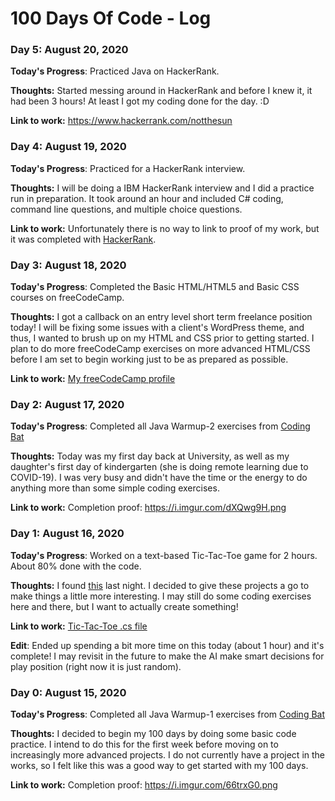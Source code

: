 # 100 Days Of Code - Log

### Day 5: August 20, 2020

**Today's Progress**: Practiced Java on HackerRank. 

**Thoughts:** Started messing around in HackerRank and before I knew it, it had been 3 hours! At least I got my coding done for the day. :D

**Link to work:** https://www.hackerrank.com/notthesun

### Day 4: August 19, 2020

**Today's Progress**: Practiced for a HackerRank interview. 

**Thoughts:** I will be doing a IBM HackerRank interview and I did a practice run in preparation. It took around an hour and included C# coding, command line questions, and multiple choice questions.

**Link to work:** Unfortunately there is no way to link to proof of my work, but it was completed with [HackerRank](https://www.hackerrank.com).

### Day 3: August 18, 2020

**Today's Progress**: Completed the Basic HTML/HTML5 and Basic CSS courses on freeCodeCamp. 

**Thoughts:** I got a callback on an entry level short term freelance position today! I will be fixing some issues with a client's WordPress theme, and thus, I wanted to brush up on my HTML and CSS prior to getting started. I plan to do more freeCodeCamp exercises on more advanced HTML/CSS before I am set to begin working just to be as prepared as possible.

**Link to work:** [My freeCodeCamp profile](https://www.freecodecamp.org/kaylahanks "freeCodeCamp")


### Day 2: August 17, 2020

**Today's Progress**: Completed all Java Warmup-2 exercises from [Coding Bat](https://codingbat.com/java/Warmup-2 "Coding Bat")

**Thoughts:** Today was my first day back at University, as well as my daughter's first day of kindergarten (she is doing remote learning due to COVID-19). I was very busy and didn't have the time or the energy to do anything more than some simple coding exercises.

**Link to work:** Completion proof: https://i.imgur.com/dXQwg9H.png


### Day 1: August 16, 2020

**Today's Progress**: Worked on a text-based Tic-Tac-Toe game for 2 hours. About 80% done with the code.

**Thoughts:** I found [this](http://www.netinstructions.com/next-steps-for-aspiring-programmers-after-you-know-the-basics "'Net Instructions") last night. I decided to give these projects a go to make things a little more interesting. I may still do some coding exercises here and there, but I want to actually create something!

**Link to work:** [Tic-Tac-Toe .cs file](code/tictactoe/Board.cs)

**Edit**: Ended up spending a bit more time on this today (about 1 hour) and it's complete! I may revisit in the future to make the AI make smart decisions for play position (right now it is just random).


### Day 0: August 15, 2020

**Today's Progress**: Completed all Java Warmup-1 exercises from [Coding Bat](https://codingbat.com/java/Warmup-1 "Coding Bat")

**Thoughts:** I decided to begin my 100 days by doing some basic code practice. I intend to do this for the first week before moving on to increasingly more advanced projects. I do not currently have a project in the works, so I felt like this was a good way to get started with my 100 days. 

**Link to work:** Completion proof: https://i.imgur.com/66trxG0.png

